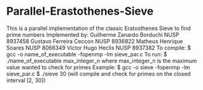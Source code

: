 # Parallel-Erastothenes-Sieve

This is a parallel implementation of the classic
    Eratosthenes Sieve to find prime numbers
    Implemented by:
        Guilherme Zanardo Borduchi  NUSP 8937458
        Gustavo Ferreira Ceccon     NUSP 8936822
        Matheus Henrique Soares     NUSP 8066349
        Victor Hugo Heclis          NUSP 8937382
    To compile: $ gcc -o name_of_executable -fopenmp -lm sieve_par.c
    To run: $ ./name_of_executable max_integer_n
    where max_integer_n is the maximum value wanted to check for primes
    Example:
        $ gcc -o sieve -fopenmp -lm sieve_par.c
        $ ./sieve 30
    (will compile and check for primes on the closed interval [2, 30])
